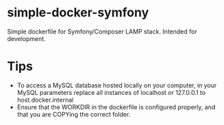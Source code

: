 # simple-docker-symfony
Simple dockerfile for Symfony/Composer LAMP stack. Intended for development.

# Tips
- To access a MySQL database hosted locally on your computer, in your MySQL parameters replace all instances of localhost or 127.0.0.1 to host.docker.internal
- Ensure that the WORKDIR in the dockerfile is configured properly, and that you are COPYing the correct folder.
